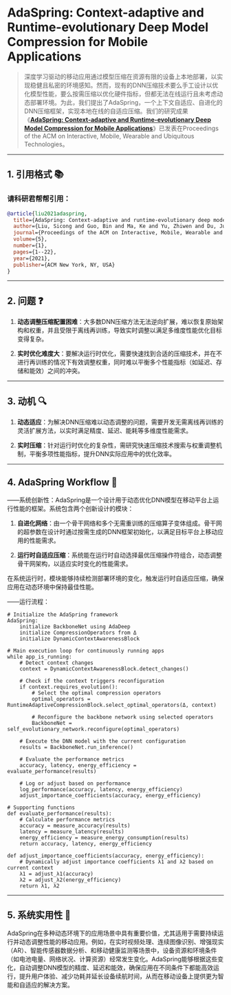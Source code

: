 # AdaSpring: Context-adaptive and Runtime-evolutionary Deep Model Compression for Mobile Applications

> 深度学习驱动的移动应用通过模型压缩在资源有限的设备上本地部署，以实现稳健且私密的环境感知。然而，现有的DNN压缩技术要么手工设计以优化模型性能，要么按需压缩以优化硬件指标，但都无法在线运行且未考虑动态部署环境。为此，我们提出了AdaSpring，一个上下文自适应、自进化的DNN压缩框架，实现本地在线的自适应压缩。我们的研究成果《**[AdaSpring: Context-adaptive and Runtime-evolutionary Deep Model Compression for Mobile Applications](https://dl.acm.org/doi/10.1145/3448125)**》已发表在Proceedings of the ACM on Interactive, Mobile, Wearable and Ubiquitous Technologies。

---

## 1. 引用格式 📚
### 请科研君帮帮引用：
```bibtex
@article{liu2021adaspring,
  title={AdaSpring: Context-adaptive and runtime-evolutionary deep model compression for mobile applications},
  author={Liu, Sicong and Guo, Bin and Ma, Ke and Yu, Zhiwen and Du, Junzhao},
  journal={Proceedings of the ACM on Interactive, Mobile, Wearable and Ubiquitous Technologies},
  volume={5},
  number={1},
  pages={1--22},
  year={2021},
  publisher={ACM New York, NY, USA}
}
```

---

## 2. 问题 ❓

1. **动态调整压缩配置困难**：大多数DNN压缩方法无法逆向扩展，难以恢复原始架构和权重，并且受限于离线再训练，导致实时调整以满足多维度性能优化目标变得复杂。

2. **实时优化难度大**：要解决运行时优化，需要快速找到合适的压缩技术，并在不进行再训练的情况下有效调整权重，同时难以平衡多个性能指标（如延迟、存储和能效）之间的冲突。

---

## 3. 动机 🔍

1. **动态适应**：为解决DNN压缩难以动态调整的问题，需要开发无需离线再训练的灵活扩展方法，以实时满足精度、延迟、能耗等多维度性能需求。

2. **实时压缩**：针对运行时优化的复杂性，需研究快速压缩技术搜索与权重调整机制，平衡多项性能指标，提升DNN实际应用中的优化效率。

---

## 4. AdaSpring Workflow 🚀

——系统创新性：AdaSpring是一个设计用于动态优化DNN模型在移动平台上运行性能的框架。系统包含两个创新设计的模块：

1. **自进化网络**：由一个骨干网络和多个无需重训练的压缩算子变体组成。骨干网的超参数在设计时通过按需生成的DNN框架初始化，以满足目标平台上移动应用的性能需求。

2. **运行时自适应压缩**：系统能在运行时自动选择最优压缩操作符组合，动态调整骨干网架构，以适应实时变化的性能需求。

在系统运行时，模块能够持续检测部署环境的变化，触发运行时自适应压缩，确保应用在动态环境中保持最佳性能。

——运行流程：

    # Initialize the AdaSpring framework
    AdaSpring:
        initialize BackboneNet using AdaDeep
        initialize CompressionOperators from Δ
        initialize DynamicContextAwarenessBlock
    
    # Main execution loop for continuously running apps
    while app_is_running:
        # Detect context changes
        context = DynamicContextAwarenessBlock.detect_changes()
    
        # Check if the context triggers reconfiguration
        if context.requires_evolution():
            # Select the optimal compression operators
            optimal_operators = RuntimeAdaptiveCompressionBlock.select_optimal_operators(Δ, context)
    
            # Reconfigure the backbone network using selected operators
            BackboneNet = self_evolutionary_network.reconfigure(optimal_operators)
    
        # Execute the DNN model with the current configuration
        results = BackboneNet.run_inference()
    
        # Evaluate the performance metrics
        accuracy, latency, energy_efficiency = evaluate_performance(results)
    
        # Log or adjust based on performance
        log_performance(accuracy, latency, energy_efficiency)
        adjust_importance_coefficients(accuracy, energy_efficiency)
    
    # Supporting functions
    def evaluate_performance(results):
        # Calculate performance metrics
        accuracy = measure_accuracy(results)
        latency = measure_latency(results)
        energy_efficiency = measure_energy_consumption(results)
        return accuracy, latency, energy_efficiency
    
    def adjust_importance_coefficients(accuracy, energy_efficiency):
        # Dynamically adjust importance coefficients λ1 and λ2 based on current context
        λ1 = adjust_λ1(accuracy)
        λ2 = adjust_λ2(energy_efficiency)
        return λ1, λ2


---

## 5. 系统实用性 🔧

AdaSpring在多种动态环境下的应用场景中具有重要价值，尤其适用于需要持续运行并动态调整性能的移动应用。例如，在实时视频处理、连续图像识别、增强现实（AR）、智能传感器数据分析、和移动健康监测等场景中，设备资源和环境条件（如电池电量、网络状况、计算资源）经常发生变化。AdaSpring能够根据这些变化，自动调整DNN模型的精度、延迟和能效，确保应用在不同条件下都能高效运行，提升用户体验、减少功耗并延长设备续航时间，从而在移动设备上提供更为智能和自适应的解决方案。
